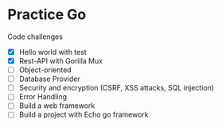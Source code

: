 # Practice Go

Code challenges

- [x] Hello world with test
- [x] Rest-API with Gorilla Mux
- [ ] Object-oriented
- [ ] Database Provider
- [ ] Security and encryption (CSRF, XSS attacks, SQL injection)
- [ ] Error Handling
- [ ] Build a web framework
- [ ] Build a project with Echo go framework
